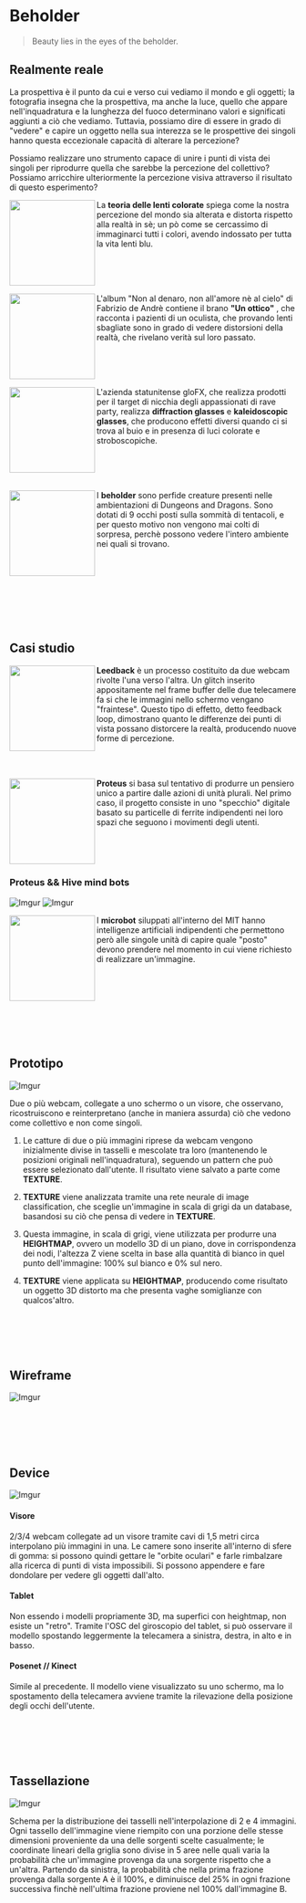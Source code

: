 # Beholder #

> Beauty lies in the eyes of the beholder.

## Realmente reale ##

La prospettiva è il punto da cui e verso cui vediamo il mondo e gli oggetti; la fotografia insegna che la prospettiva, ma anche la luce, quello che appare nell'inquadratura e la lunghezza del fuoco determinano valori e significati aggiunti a ciò che vediamo. Tuttavia, possiamo dire di essere in grado di "vedere" e capire un oggetto nella sua interezza se le prospettive dei singoli hanno questa eccezionale capacità di alterare la percezione?

Possiamo realizzare uno strumento capace di unire i punti di vista dei singoli per riprodurre quella che sarebbe la percezione del collettivo? Possiamo arricchire ulteriormente la percezione visiva attraverso il risultato di questo esperimento?
<br/>

<img align="left" width="150" height="150" src="https://i.imgur.com/FVv1M4Z.jpg?1"> La **teoria delle lenti colorate** spiega come la nostra percezione del mondo sia alterata e distorta rispetto alla realtà in sè; un pò come se cercassimo di immaginarci tutti i colori, avendo indossato per tutta la vita lenti blu.

<br/><br/><br/>

<img align="left" width="150" height="150" src="https://i.imgur.com/eyy5Bt6.jpg?1"> L'album "Non al denaro, non all'amore nè al cielo" di Fabrizio de Andrè contiene il brano **"Un ottico"** , che racconta i pazienti di un oculista, che provando lenti sbagliate sono in grado di vedere distorsioni della realtà, che rivelano verità sul loro passato.

<br/><br/><br/>

<img align="left" width="150" height="150" src="https://i.imgur.com/kfc8mF0.jpg?1"> L'azienda statunitense gloFX, che realizza prodotti per il target di nicchia degli appassionati di rave party, realizza **diffraction glasses** e **kaleidoscopic glasses**, che producono effetti diversi quando ci si trova al buio e in presenza di luci colorate e stroboscopiche.

<br/><br/><br/>

<img align="left" width="150" height="150" src="https://i.imgur.com/a89KehF.jpg?1"> I **beholder** sono perfide creature presenti nelle ambientazioni di Dungeons and Dragons. Sono dotati di 9 occhi posti sulla sommità di tentacoli, e per questo motivo non vengono mai colti di sorpresa, perchè possono vedere l'intero ambiente nei quali si trovano.

<br/><br/><br/><br/><br/><br/><br/>


## Casi studio ##

<img align="left" width="150" height="150" src="https://i.imgur.com/lHahyng.jpg">**Leedback** è un processo costituito da due webcam rivolte l'una verso l'altra. Un glitch inserito appositamente nel frame buffer delle due telecamere fa si che le immagini nello schermo vengano "fraintese". Questo tipo di effetto, detto feedback loop, dimostrano quanto le differenze dei punti di vista possano distorcere la realtà, producendo nuove forme di percezione.

<br/><br/>



<img align="left" width="150" height="150" src="https://i.imgur.com/EFcSrW0.jpg">**Proteus** si basa sul tentativo di produrre un pensiero unico a partire dalle azioni di unità plurali. Nel primo caso, il progetto consiste in uno "specchio" digitale basato su particelle di ferrite indipendenti nei loro spazi che seguono i movimenti degli utenti.

<br/><br/><br/>

### Proteus && Hive mind bots ###
![Imgur](https://i.imgur.com/EFcSrW0.jpg)
![Imgur](https://i.imgur.com/xaKUi2a.jpg)

<img align="left" width="150" height="150" src="https://i.imgur.com/xaKUi2a.jpg">I **microbot** siluppati all'interno del MIT hanno intelligenze artificiali indipendenti che permettono però alle singole unità di capire quale "posto" devono prendere nel momento in cui viene richiesto di realizzare un'immagine.

<br/><br/><br/><br/><br/><br/><br/>


## Prototipo ##

![Imgur](https://i.imgur.com/ajectdI.jpg?1)

Due o più webcam, collegate a uno schermo o un visore, che osservano, ricostruiscono e reinterpretano (anche in maniera assurda) ciò che vedono come collettivo e non come singoli.

1. Le catture di due o più immagini riprese da webcam vengono inizialmente divise in tasselli e mescolate tra loro (mantenendo le posizioni originali nell'inquadratura), seguendo un pattern che può essere selezionato dall'utente. Il risultato viene salvato a parte come **TEXTURE**.

2. **TEXTURE** viene analizzata tramite una rete neurale di image classification, che sceglie un'immagine in scala di grigi da un database, basandosi su ciò che pensa di vedere in **TEXTURE**. 

3. Questa immagine, in scala di grigi, viene utilizzata per produrre una **HEIGHTMAP**, ovvero un modello 3D di un piano, dove in corrispondenza dei nodi, l'altezza Z viene scelta in base alla quantità di bianco in quel punto dell'immagine: 100% sul bianco e 0% sul nero.

4. **TEXTURE** viene applicata su **HEIGHTMAP**, producendo come risultato un oggetto 3D distorto ma che presenta vaghe somiglianze con qualcos'altro. 

<br/><br/><br/><br/>

## Wireframe ##

![Imgur](https://i.imgur.com/x2trHeD.jpg)

<br/><br/><br/><br/>

## Device ##

![Imgur](https://i.imgur.com/imP6abE.jpg)

#### Visore ####
2/3/4 webcam collegate ad un visore tramite cavi di 1,5 metri circa interpolano più immagini in una. Le camere sono inserite all'interno di sfere di gomma: si possono quindi gettare le "orbite oculari" e farle rimbalzare alla ricerca di punti di vista impossibili. Si possono appendere e fare dondolare per vedere gli oggetti dall'alto.
#### Tablet ####
Non essendo i modelli propriamente 3D, ma superfici con heightmap, non esiste un "retro". Tramite l'OSC del giroscopio del tablet, si può osservare il modello spostando leggermente la telecamera a sinistra, destra, in alto e in basso.
#### Posenet // Kinect ####
Simile al precedente. Il modello viene visualizzato su uno schermo, ma lo spostamento della telecamera avviene tramite la rilevazione della posizione degli occhi dell'utente. 

<br/><br/><br/><br/>

## Tassellazione ##

![Imgur](https://i.imgur.com/LbUElaC.jpg)

Schema per la distribuzione dei tasselli nell'interpolazione di 2 e 4 immagini. Ogni tassello dell'immagine viene riempito con una porzione delle stesse dimensioni proveniente da una delle sorgenti scelte casualmente; le coordinate lineari della griglia sono divise in 5 aree nelle quali varia la probabilità che un'immagine provenga da una sorgente rispetto che a un'altra. Partendo da sinistra, la probabilità che nella prima frazione provenga dalla sorgente A è il 100%, e diminuisce del 25% in ogni frazione successiva finchè nell'ultima frazione proviene nel 100% dall'immagine B.
